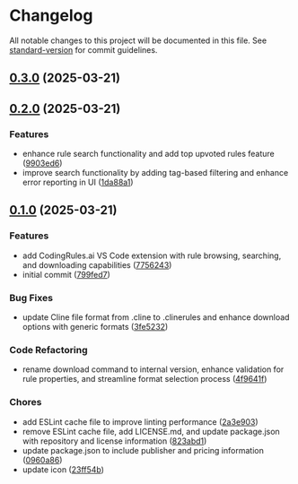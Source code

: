 # Changelog

All notable changes to this project will be documented in this file. See [standard-version](https://github.com/conventional-changelog/standard-version) for commit guidelines.

## [0.3.0](https://github.com/codingrules-ai/codingrules-ai-vscode/compare/v0.2.0...v0.3.0) (2025-03-21)

## [0.2.0](https://github.com/codingrules-ai/codingrules-ai-vscode/compare/v0.1.0...v0.2.0) (2025-03-21)

### Features

- enhance rule search functionality and add top upvoted rules feature ([9903ed6](https://github.com/codingrules-ai/codingrules-ai-vscode/commit/9903ed69528358b7a51280cdf0d1593b29f3c5ca))
- improve search functionality by adding tag-based filtering and enhance error reporting in UI ([1da88a1](https://github.com/codingrules-ai/codingrules-ai-vscode/commit/1da88a128f1c29adecf6cb2dec1a32f1d3ca950c))

## [0.1.0](https://github.com/codingrules-ai/codingrules-ai-vscode/releases/tag/v0.1.0) (2025-03-21)

### Features

- add CodingRules.ai VS Code extension with rule browsing, searching, and downloading capabilities ([7756243](https://github.com/codingrules-ai/codingrules-ai-vscode/commit/7756243))
- initial commit ([799fed7](https://github.com/codingrules-ai/codingrules-ai-vscode/commit/799fed7))

### Bug Fixes

- update Cline file format from .cline to .clinerules and enhance download options with generic formats ([3fe5232](https://github.com/codingrules-ai/codingrules-ai-vscode/commit/3fe5232))

### Code Refactoring

- rename download command to internal version, enhance validation for rule properties, and streamline format selection process ([4f9641f](https://github.com/codingrules-ai/codingrules-ai-vscode/commit/4f9641f))

### Chores

- add ESLint cache file to improve linting performance ([2a3e903](https://github.com/codingrules-ai/codingrules-ai-vscode/commit/2a3e903))
- remove ESLint cache file, add LICENSE.md, and update package.json with repository and license information ([823abd1](https://github.com/codingrules-ai/codingrules-ai-vscode/commit/823abd1))
- update package.json to include publisher and pricing information ([0960a86](https://github.com/codingrules-ai/codingrules-ai-vscode/commit/0960a86))
- update icon ([23ff54b](https://github.com/codingrules-ai/codingrules-ai-vscode/commit/23ff54b))
